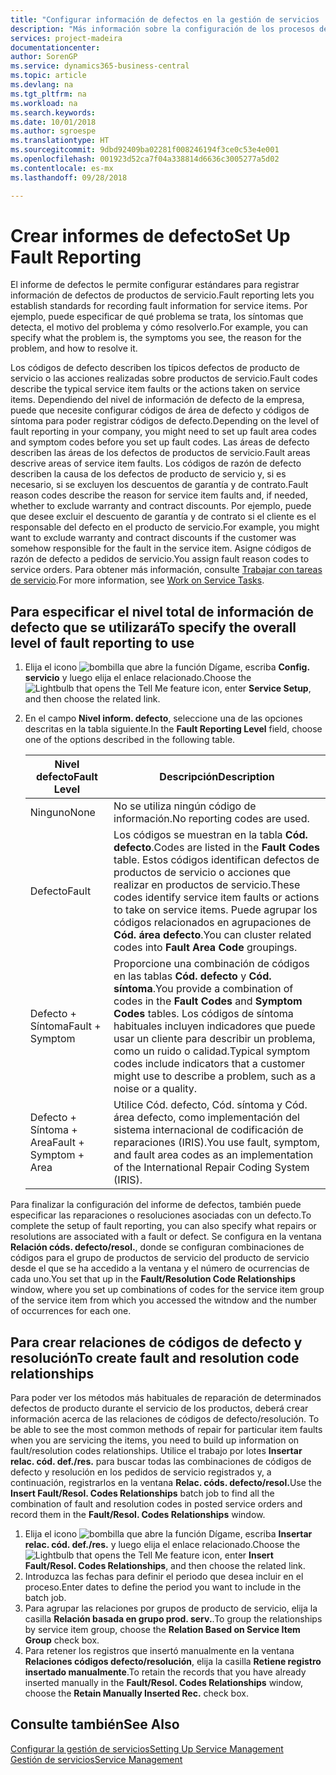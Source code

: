 ```yaml
---
title: "Configurar información de defectos en la gestión de servicios | Documentos de Microsoft"
description: "Más información sobre la configuración de los procesos de creación de informes de defecto."
services: project-madeira
documentationcenter: 
author: SorenGP
ms.service: dynamics365-business-central
ms.topic: article
ms.devlang: na
ms.tgt_pltfrm: na
ms.workload: na
ms.search.keywords: 
ms.date: 10/01/2018
ms.author: sgroespe
ms.translationtype: HT
ms.sourcegitcommit: 9dbd92409ba02281f008246194f3ce0c53e4e001
ms.openlocfilehash: 001923d52ca7f04a338814d6636c3005277a5d02
ms.contentlocale: es-mx
ms.lasthandoff: 09/28/2018

---
```


# <a name="set-up-fault-reporting"></a><span data-ttu-id="f2db6-103">Crear informes de defecto</span><span class="sxs-lookup"><span data-stu-id="f2db6-103">Set Up Fault Reporting</span></span>
<span data-ttu-id="f2db6-104">El informe de defectos le permite configurar estándares para registrar información de defectos de productos de servicio.</span><span class="sxs-lookup"><span data-stu-id="f2db6-104">Fault reporting lets you establish standards for recording fault information for service items.</span></span> <span data-ttu-id="f2db6-105">Por ejemplo, puede especificar de qué problema se trata, los síntomas que detecta, el motivo del problema y cómo resolverlo.</span><span class="sxs-lookup"><span data-stu-id="f2db6-105">For example, you can specify what the problem is, the symptoms you see, the reason for the problem, and how to resolve it.</span></span>  

<span data-ttu-id="f2db6-106">Los códigos de defecto describen los típicos defectos de producto de servicio o las acciones realizadas sobre productos de servicio.</span><span class="sxs-lookup"><span data-stu-id="f2db6-106">Fault codes describe the typical service item faults or the actions taken on service items.</span></span> <span data-ttu-id="f2db6-107">Dependiendo del nivel de información de defecto de la empresa, puede que necesite configurar códigos de área de defecto y códigos de síntoma para poder registrar códigos de defecto.</span><span class="sxs-lookup"><span data-stu-id="f2db6-107">Depending on the level of fault reporting in your company, you might need to set up fault area codes and symptom codes before you set up fault codes.</span></span> <span data-ttu-id="f2db6-108">Las áreas de defecto describen las áreas de los defectos de productos de servicio.</span><span class="sxs-lookup"><span data-stu-id="f2db6-108">Fault areas descrive areas of service item faults.</span></span> <span data-ttu-id="f2db6-109">Los códigos de razón de defecto describen la causa de los defectos de producto de servicio y, si es necesario, si se excluyen los descuentos de garantía y de contrato.</span><span class="sxs-lookup"><span data-stu-id="f2db6-109">Fault reason codes describe the reason for service item faults and, if needed, whether to exclude warranty and contract discounts.</span></span> <span data-ttu-id="f2db6-110">Por ejemplo, puede que desee excluir el descuento de garantía y de contrato si el cliente es el responsable del defecto en el producto de servicio.</span><span class="sxs-lookup"><span data-stu-id="f2db6-110">For example, you might want to exclude warranty and contract discounts if the customer was somehow responsible for the fault in the service item.</span></span> <span data-ttu-id="f2db6-111">Asigne códigos de razón de defecto a pedidos de servicio.</span><span class="sxs-lookup"><span data-stu-id="f2db6-111">You assign fault reason codes to service orders.</span></span> <span data-ttu-id="f2db6-112">Para obtener más información, consulte [Trabajar con tareas de servicio](service-how-to-work-on-service-tasks.md).</span><span class="sxs-lookup"><span data-stu-id="f2db6-112">For more information, see [Work on Service Tasks](service-how-to-work-on-service-tasks.md).</span></span>  

## <a name="to-specify-the-overall-level-of-fault-reporting-to-use"></a><span data-ttu-id="f2db6-113">Para especificar el nivel total de información de defecto que se utilizará</span><span class="sxs-lookup"><span data-stu-id="f2db6-113">To specify the overall level of fault reporting to use</span></span>
1. <span data-ttu-id="f2db6-114">Elija el icono ![bombilla que abre la función Dígame](media/ui-search/search_small.png "Dígame que desea hacer"), escriba **Config. servicio** y luego elija el enlace relacionado.</span><span class="sxs-lookup"><span data-stu-id="f2db6-114">Choose the ![Lightbulb that opens the Tell Me feature](media/ui-search/search_small.png "Tell me what you want to do") icon, enter **Service Setup**, and then choose the related link.</span></span>
2. <span data-ttu-id="f2db6-115">En el campo **Nivel inform. defecto**, seleccione una de las opciones descritas en la tabla siguiente.</span><span class="sxs-lookup"><span data-stu-id="f2db6-115">In the **Fault Reporting Level** field, choose one of the options described in the following table.</span></span>  

    |<span data-ttu-id="f2db6-116">**Nivel defecto**</span><span class="sxs-lookup"><span data-stu-id="f2db6-116">**Fault Level**</span></span>|<span data-ttu-id="f2db6-117">**Descripción**</span><span class="sxs-lookup"><span data-stu-id="f2db6-117">**Description**</span></span>|  
    |------------|-------------|  
    |<span data-ttu-id="f2db6-118">Ninguno</span><span class="sxs-lookup"><span data-stu-id="f2db6-118">None</span></span> | <span data-ttu-id="f2db6-119">No se utiliza ningún código de información.</span><span class="sxs-lookup"><span data-stu-id="f2db6-119">No reporting codes are used.</span></span>|  
    |<span data-ttu-id="f2db6-120">Defecto</span><span class="sxs-lookup"><span data-stu-id="f2db6-120">Fault</span></span> | <span data-ttu-id="f2db6-121">Los códigos se muestran en la tabla **Cód. defecto**.</span><span class="sxs-lookup"><span data-stu-id="f2db6-121">Codes are listed in the **Fault Codes** table.</span></span> <span data-ttu-id="f2db6-122">Estos códigos identifican defectos de productos de servicio o acciones que realizar en productos de servicio.</span><span class="sxs-lookup"><span data-stu-id="f2db6-122">These codes identify service item faults or actions to take on service items.</span></span> <span data-ttu-id="f2db6-123">Puede agrupar los códigos relacionados en agrupaciones de **Cód. área defecto**.</span><span class="sxs-lookup"><span data-stu-id="f2db6-123">You can cluster related codes into **Fault Area Code** groupings.</span></span>|  
    |<span data-ttu-id="f2db6-124">Defecto + Síntoma</span><span class="sxs-lookup"><span data-stu-id="f2db6-124">Fault + Symptom</span></span> | <span data-ttu-id="f2db6-125">Proporcione una combinación de códigos en las tablas **Cód. defecto** y **Cód. síntoma**.</span><span class="sxs-lookup"><span data-stu-id="f2db6-125">You provide a combination of codes in the **Fault Codes** and **Symptom Codes** tables.</span></span> <span data-ttu-id="f2db6-126">Los códigos de síntoma habituales incluyen indicadores que puede usar un cliente para describir un problema, como un ruido o calidad.</span><span class="sxs-lookup"><span data-stu-id="f2db6-126">Typical symptom codes include indicators that a customer might use to describe a problem, such as a noise or a quality.</span></span>|  
    |<span data-ttu-id="f2db6-127">Defecto + Síntoma + Area</span><span class="sxs-lookup"><span data-stu-id="f2db6-127">Fault + Symptom + Area</span></span> | <span data-ttu-id="f2db6-128">Utilice Cód. defecto, Cód. síntoma y Cód. área defecto, como implementación del sistema internacional de codificación de reparaciones (IRIS).</span><span class="sxs-lookup"><span data-stu-id="f2db6-128">You use fault, symptom, and fault area codes as an implementation of the International Repair Coding System (IRIS).</span></span>|  

<span data-ttu-id="f2db6-129">Para finalizar la configuración del informe de defectos, también puede especificar las reparaciones o resoluciones asociadas con un defecto.</span><span class="sxs-lookup"><span data-stu-id="f2db6-129">To complete the setup of fault reporting, you can also specify what repairs or resolutions are associated with a fault or defect.</span></span> <span data-ttu-id="f2db6-130">Se configura en la ventana **Relación códs. defecto/resol.**, donde se configuran combinaciones de códigos para el grupo de productos de servicio del producto de servicio desde el que se ha accedido a la ventana y el número de ocurrencias de cada uno.</span><span class="sxs-lookup"><span data-stu-id="f2db6-130">You set that up in the **Fault/Resolution Code Relationships** window, where you set up combinations of codes for the service item group of the service item from which you accessed the witndow and the number of occurrences for each one.</span></span>

## <a name="to-create-fault-and-resolution-code-relationships"></a><span data-ttu-id="f2db6-131">Para crear relaciones de códigos de defecto y resolución</span><span class="sxs-lookup"><span data-stu-id="f2db6-131">To create fault and resolution code relationships</span></span>
<span data-ttu-id="f2db6-132"><!--this needs to go in a working with topic--> Para poder ver los métodos más habituales de reparación de determinados defectos de producto durante el servicio de los productos, deberá crear información acerca de las relaciones de códigos de defecto/resolución.</span><span class="sxs-lookup"><span data-stu-id="f2db6-132"><!--this needs to go in a working with topic--> To be able to see the most common methods of repair for particular item faults when you are servicing the items, you need to build up information on fault/resolution codes relationships.</span></span> <span data-ttu-id="f2db6-133">Utilice el trabajo por lotes **Insertar relac. cód. def./res.** para buscar todas las combinaciones de códigos de defecto y resolución en los pedidos de servicio registrados y, a continuación, registrarlos en la ventana **Relac. códs. defecto/resol.**</span><span class="sxs-lookup"><span data-stu-id="f2db6-133">Use the **Insert Fault/Resol. Codes Relationships** batch job to find all the combination of fault and resolution codes in posted service orders and record them in the **Fault/Resol. Codes Relationships** window.</span></span>

1. <span data-ttu-id="f2db6-134">Elija el icono ![bombilla que abre la función Dígame](media/ui-search/search_small.png "Dígame que desea hacer"), escriba **Insertar relac. cód. def./res.** y luego elija el enlace relacionado.</span><span class="sxs-lookup"><span data-stu-id="f2db6-134">Choose the ![Lightbulb that opens the Tell Me feature](media/ui-search/search_small.png "Tell me what you want to do") icon, enter **Insert Fault/Resol. Codes Relationships**, and then choose the related link.</span></span>  
2. <span data-ttu-id="f2db6-135">Introduzca las fechas para definir el periodo que desea incluir en el proceso.</span><span class="sxs-lookup"><span data-stu-id="f2db6-135">Enter dates to define the period you want to include in the batch job.</span></span>  
3. <span data-ttu-id="f2db6-136">Para agrupar las relaciones por grupos de producto de servicio, elija la casilla **Relación basada en grupo prod. serv.**.</span><span class="sxs-lookup"><span data-stu-id="f2db6-136">To group the relationships by service item group, choose the **Relation Based on Service Item Group** check box.</span></span>  
4. <span data-ttu-id="f2db6-137">Para retener los registros que insertó manualmente en la ventana **Relaciones códigos defecto/resolución**, elija la casilla **Retiene registro insertado manualmente**.</span><span class="sxs-lookup"><span data-stu-id="f2db6-137">To retain the records that you have already inserted manually in the **Fault/Resol. Codes Relationships** window, choose the **Retain Manually Inserted Rec.** check box.</span></span>  

## <a name="see-also"></a><span data-ttu-id="f2db6-138">Consulte también</span><span class="sxs-lookup"><span data-stu-id="f2db6-138">See Also</span></span>
[<span data-ttu-id="f2db6-139">Configurar la gestión de servicios</span><span class="sxs-lookup"><span data-stu-id="f2db6-139">Setting Up Service Management</span></span>](service-setup-service.md)  
[<span data-ttu-id="f2db6-140">Gestión de servicios</span><span class="sxs-lookup"><span data-stu-id="f2db6-140">Service Management</span></span>](service-service.md)  

